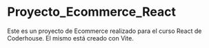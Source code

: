 # Proyecto_Ecommerce_React
Este es un proyecto de Ecommerce realizado para el curso React de Coderhouse.
El mismo está creado con Vite.
